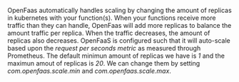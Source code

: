 OpenFaas automatically handles scaling by changing the amount of replicas in kubernetes with your function(s). When your functions receive more traffic than they can handle, OpenFaas will add more replicas to balance the amount traffic per replica. When the traffic decreases, the amount of replicas also decreases. 
 OpenFaaS is configured such that it will auto-scale based upon the *request per seconds metric* as measured through Prometheus.
The default minimun amount of replicas we have is *1* and the maximun amout of replicas is *20*. We can change them by setting *com.openfaas.scale.min* and *com.openfaas.scale.max*.